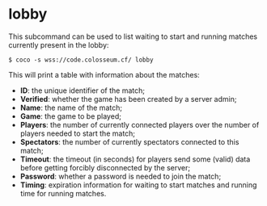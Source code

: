 # lobby

This subcommand can be used to list waiting to start and running matches currently
present in the lobby:

```shell
$ coco -s wss://code.colosseum.cf/ lobby
```

This will print a table with information about the matches:

- **ID**: the unique identifier of the match;
- **Verified**: whether the game has been created by a server admin;
- **Name**: the name of the match;
- **Game**: the game to be played;
- **Players**: the number of currently connected players over the number of players needed to start the match;
- **Spectators**: the number of currently spectators connected to this match;
- **Timeout**: the timeout (in seconds) for players send some (valid) data before getting forcibly disconnected by the server;
- **Password**: whether a password is needed to join the match;
- **Timing**: expiration information for waiting to start matches and running time for running matches.
